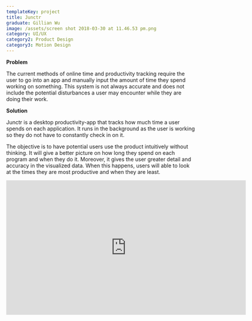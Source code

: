 ```yaml
---
templateKey: project
title: Junctr
graduate: Gillian Wu
image: /assets/screen shot 2018-03-30 at 11.46.53 pm.png
category: UI/UX
category2: Product Design
category3: Motion Design
---
```

**Problem**

The current methods of online time and productivity tracking require the userto go into an app and manually input the amount of time they spend workingon something. This system is not always accurate and does not include thepotential disturbances a user may encounter while they are doing their work.



**Solution**

Junctr is a desktop productivity-app that tracks how much time a user spends on each application. It runs in the background as the user is working so they do not have to constantly check in on it.  

The objective is to have potential users use the product intuitively without thinking. It will give a better picture on how long they spend on each programand when they do it. Moreover, it gives the user greater detail and accuracy inthe visualized data. When this happens, users will able to look at the times theyare most productive and when they are least.



<iframe src="https://player.vimeo.com/video/https://vimeo.com/262612651" width="640" height="360" frameborder="0" webkitallowfullscreen mozallowfullscreen allowfullscreen></iframe>
